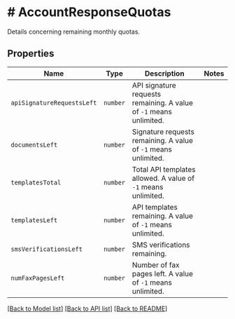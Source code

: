 # # AccountResponseQuotas

Details concerning remaining monthly quotas.

## Properties

Name | Type | Description | Notes
------------ | ------------- | ------------- | -------------
| `apiSignatureRequestsLeft` | ```number``` |  API signature requests remaining. A value of `-1` means unlimited.  |  |
| `documentsLeft` | ```number``` |  Signature requests remaining. A value of `-1` means unlimited.  |  |
| `templatesTotal` | ```number``` |  Total API templates allowed. A value of `-1` means unlimited.  |  |
| `templatesLeft` | ```number``` |  API templates remaining. A value of `-1` means unlimited.  |  |
| `smsVerificationsLeft` | ```number``` |  SMS verifications remaining.  |  |
| `numFaxPagesLeft` | ```number``` |  Number of fax pages left. A value of `-1` means unlimited.  |  |

[[Back to Model list]](../../README.md#models) [[Back to API list]](../../README.md#endpoints) [[Back to README]](../../README.md)
